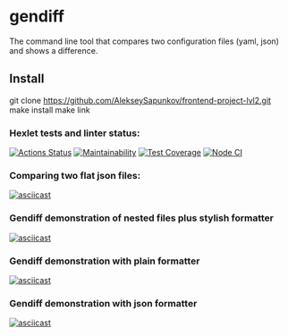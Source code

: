 # gendiff
The command line  tool that compares two configuration files (yaml, json) and shows a difference.
## Install
git clone https://github.com/AlekseySapunkov/frontend-project-lvl2.git
make install
make link
### Hexlet tests and linter status:
[![Actions Status](https://github.com/AlekseySapunkov/frontend-project-lvl2/workflows/hexlet-check/badge.svg)](https://github.com/AlekseySapunkov/frontend-project-lvl2/actions)
[![Maintainability](https://api.codeclimate.com/v1/badges/71d4d2d22893ee643b4d/maintainability)](https://codeclimate.com/github/AlekseySapunkov/frontend-project-lvl2/maintainability)
[![Test Coverage](https://api.codeclimate.com/v1/badges/71d4d2d22893ee643b4d/test_coverage)](https://codeclimate.com/github/AlekseySapunkov/frontend-project-lvl2/test_coverage)
[![Node CI](https://github.com/AlekseySapunkov/frontend-project-lvl2/actions/workflows/makefile.yml/badge.svg)](https://github.com/AlekseySapunkov/frontend-project-lvl2/actions/workflows/makefile.yml)
### Comparing two flat json files:
[![asciicast](https://asciinema.org/a/RkxjdMEZtuAKexoRx5ypbmfSG.svg)](https://asciinema.org/a/RkxjdMEZtuAKexoRx5ypbmfSG)
### Gendiff demonstration of nested files plus stylish formatter
[![asciicast](https://asciinema.org/a/Q5lmEmmDimBA4dmsMEX8QAAyf.svg)](https://asciinema.org/a/Q5lmEmmDimBA4dmsMEX8QAAyf)
### Gendiff demonstration  with plain formatter
[![asciicast](https://asciinema.org/a/LZwtQZqB5fmZ1Z4Gf3tFIC8uU.svg)](https://asciinema.org/a/LZwtQZqB5fmZ1Z4Gf3tFIC8uU)
### Gendiff demonstration  with json formatter
[![asciicast](https://asciinema.org/a/3tLiatO0Jps5IpafsBpwiUdTo.svg)](https://asciinema.org/a/3tLiatO0Jps5IpafsBpwiUdTo)

